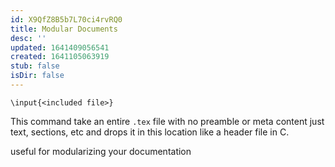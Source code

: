 ```yaml
---
id: X9QfZ8B5b7L70ci4rvRQ0
title: Modular Documents
desc: ''
updated: 1641409056541
created: 1641105063919
stub: false
isDir: false
---
```


`\input{<included file>}`

This command take an entire `.tex` file with no preamble or meta content just text, sections, etc and drops it in this location like a header file in C.

useful for modularizing your documentation
